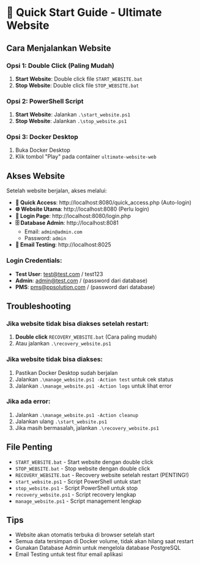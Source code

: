 # 🚀 Quick Start Guide - Ultimate Website

## Cara Menjalankan Website

### Opsi 1: Double Click (Paling Mudah)
1. **Start Website**: Double click file `START_WEBSITE.bat`
2. **Stop Website**: Double click file `STOP_WEBSITE.bat`

### Opsi 2: PowerShell Script
1. **Start Website**: Jalankan `.\start_website.ps1`
2. **Stop Website**: Jalankan `.\stop_website.ps1`

### Opsi 3: Docker Desktop
1. Buka Docker Desktop
2. Klik tombol "Play" pada container `ultimate-website-web`

## Akses Website

Setelah website berjalan, akses melalui:

- **🚀 Quick Access**: http://localhost:8080/quick_access.php (Auto-login)
- **🌐 Website Utama**: http://localhost:8080 (Perlu login)
- **🔐 Login Page**: http://localhost:8080/login.php
- **🗄️ Database Admin**: http://localhost:8081
  - Email: `admin@admin.com`
  - Password: `admin`
- **📧 Email Testing**: http://localhost:8025

### Login Credentials:
- **Test User**: test@test.com / test123
- **Admin**: admin@test.com / (password dari database)
- **PMS**: pms@ppsolution.com / (password dari database)

## Troubleshooting

### Jika website tidak bisa diakses setelah restart:
1. **Double click** `RECOVERY_WEBSITE.bat` (Cara paling mudah)
2. Atau jalankan `.\recovery_website.ps1`

### Jika website tidak bisa diakses:
1. Pastikan Docker Desktop sudah berjalan
2. Jalankan `.\manage_website.ps1 -Action test` untuk cek status
3. Jalankan `.\manage_website.ps1 -Action logs` untuk lihat error

### Jika ada error:
1. Jalankan `.\manage_website.ps1 -Action cleanup`
2. Jalankan ulang `.\start_website.ps1`
3. Jika masih bermasalah, jalankan `.\recovery_website.ps1`

## File Penting

- `START_WEBSITE.bat` - Start website dengan double click
- `STOP_WEBSITE.bat` - Stop website dengan double click
- `RECOVERY_WEBSITE.bat` - Recovery website setelah restart (PENTING!)
- `start_website.ps1` - Script PowerShell untuk start
- `stop_website.ps1` - Script PowerShell untuk stop
- `recovery_website.ps1` - Script recovery lengkap
- `manage_website.ps1` - Script management lengkap

## Tips

- Website akan otomatis terbuka di browser setelah start
- Semua data tersimpan di Docker volume, tidak akan hilang saat restart
- Gunakan Database Admin untuk mengelola database PostgreSQL
- Email Testing untuk test fitur email aplikasi
